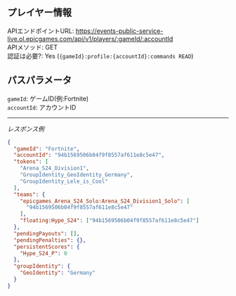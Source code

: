 ## プレイヤー情報

APIエンドポイントURL: https://events-public-service-live.ol.epicgames.com/api/v1/players/:gameId/:accountId \
APIメソッド: GET \
認証は必要?: Yes (`{gameId}:profile:{accountId}:commands READ`)

## パスパラメータ

`gameId`: ゲームID(例:Fortnite) <br/>
`accountId`: アカウントID

---

_レスポンス例_

```json
{
  "gameId": "Fortnite",
  "accountId": "94b1569506b04f9f8557af611e8c5e47",
  "tokens": [
    "Arena_S24_Division1",
    "GroupIdentity_GeoIdentity_Germany",
    "GroupIdentity_Lele_is_Cool"
  ],
  "teams": {
    "epicgames_Arena_S24_Solo:Arena_S24_Division1_Solo": [
      "94b1569506b04f9f8557af611e8c5e47"
    ],
    "floating:Hype_S24": ["94b1569506b04f9f8557af611e8c5e47"]
  },
  "pendingPayouts": [],
  "pendingPenalties": {},
  "persistentScores": {
    "Hype_S24_P": 0
  },
  "groupIdentity": {
    "GeoIdentity": "Germany"
  }
}
```
